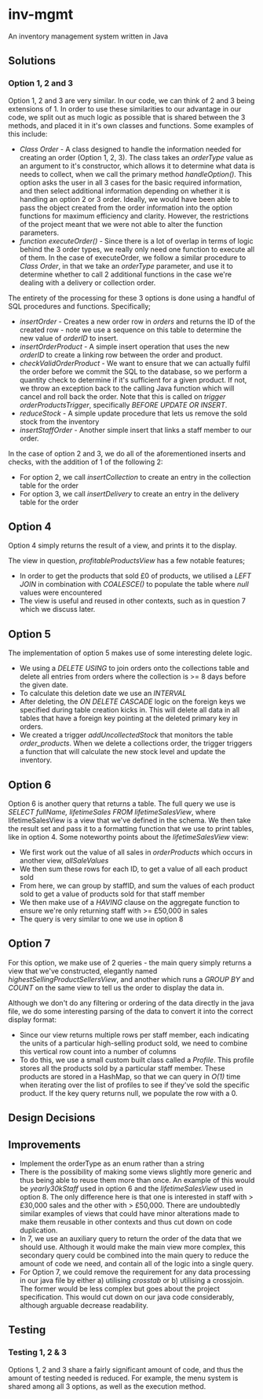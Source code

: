 # inv-mgmt
An inventory management system written in Java

## Solutions

### Option 1, 2 and 3
Option 1, 2 and 3 are very similar. In our code, we can think of 2 and 3 being extensions of 1. 
In order to use these similarities to our advantage in our code, we split out as much logic as possible that is shared between the 3 methods, and placed it in it's own classes and functions. Some examples of this include:
- *Class Order* - A class designed to handle the information needed for creating an order (Option 1, 2, 3). The class takes an *orderType* value as an argument to it's constructor, which allows it to determine what data is needs to collect, when we call the primary method *handleOption()*. This option asks the user in all 3 cases for the basic required information, and then select additional information depending on whether it is handling an option 2 or 3 order.
Ideally, we would have been able to pass the object created from the order information into the option functions for maximum efficiency and clarity. However, the restrictions of the project meant that we were not able to alter the function parameters. 
- *function executeOrder()* - Since there is a lot of overlap in terms of logic behind the 3 order types, we really only need one function to execute all of them. In the case of executeOrder, we follow a similar procedure to *Class Order*, in that we take an *orderType* parameter, and use it to determine whether to call 2 additional functions in the case we're dealing with a delivery or collection order. 

The entirety of the processing for these 3 options is done using a handful of SQL procedures and functions. Specifically;
- *insertOrder* - Creates a new order row in *orders* and returns the ID of the created row - note we use a sequence on this table to determine the new value of *orderID* to insert. 
- *insertOrderProduct* - A simple insert operation that uses the new *orderID* to create a linking row between the order and product. 
- *checkValidOrderProduct* - We want to ensure that we can actually fulfil the order before we commit the SQL to the database, so we perform a quantity check to determine if it's sufficient for a given product. If not, we throw an exception back to the calling Java function which will cancel and roll back the order.
Note that this is called on *trigger orderProductsTrigger*, specifically *BEFORE UPDATE OR INSERT*.
- *reduceStock* - A simple update procedure that lets us remove the sold stock from the inventory 
- *insertStaffOrder* - Another simple insert that links a staff member to our order.

In the case of option 2 and 3, we do all of the aforementioned inserts and checks, with the addition of 1 of the following 2:
- For option 2, we call *insertCollection* to create an entry in the collection table for the order
- For option 3, we call *insertDelivery* to create an entry in the delivery table for the order

## Option 4
Option 4 simply returns the result of a view, and prints it to the display. 

The view in question, *profitableProductsView* has a few notable features;
- In order to get the products that sold £0 of products, we utilised a *LEFT JOIN* in combination with *COALESCE()* to populate the table where *null* values were encountered
- The view is useful and reused in other contexts, such as in question 7 which we discuss later. 

## Option 5
The implementation of option 5 makes use of some interesting delete logic.
- We using a *DELETE USING* to join orders onto the collections table and delete all entries from orders where the collection is >= 8 days before the given date. 
- To calculate this deletion date we use an *INTERVAL* 
- After deleting, the *ON DELETE CASCADE* logic on the foreign keys we specified during table creation kicks in. This will delete all data in all tables that have a foreign key pointing at the deleted primary key in orders.
- We created a trigger *addUncollectedStock* that monitors the table *order_products*. When we delete a collections order, the trigger triggers a function that will calculate the new stock level and update the inventory.


## Option 6
Option 6 is another query that returns a table. The full query we use is *SELECT fullName, lifetimeSales FROM lifetimeSalesView*, where lifetimeSalesView is a view that we've defined in the schema. We then take the result set and pass it to a formatting function that we use to print tables, like in option 4. Some noteworthy points about the *lifetimeSalesView* view:
- We first work out the value of all sales in *orderProducts* which occurs in another view, *allSaleValues*
- We then sum these rows for each ID, to get a value of all each product sold
- From here, we can group by staffID, and sum the values of each product sold to get a value of products sold for that staff member
- We then make use of a *HAVING* clause on the aggregate function to ensure we're only returning staff with >= £50,000 in sales 
- The query is very similar to one we use in option 8

## Option 7
For this option, we make use of 2 queries - the main query simply returns a view that we've constructed, elegantly named *highestSellingProductSellersView*, and another which runs a *GROUP BY* and *COUNT* on the same view to tell us the order to display the data in.  

Although we don't do any filtering or ordering of the data directly in the java file, we do some interesting parsing of the data to convert it into the correct display format:
- Since our view returns multiple rows per staff member, each indicating the units of a particular high-selling product sold, we need to combine this vertical row count into a number of columns
- To do this, we use a small custom built class called a *Profile*. This profile stores all the products sold by a particular staff member. These products are stored in a HashMap, so that we can query in *O(1)* time when iterating over the list of profiles to see if they've sold the specific product. If the key query returns null, we populate the row with a 0. 

## Design Decisions


## Improvements
- Implement the orderType as an enum rather than a string
- There is the possibility of making some views slightly more generic and thus being able to reuse them more than once. An example of this would be *yearly30kStaff* used in option 6 and the *lifetimeSalesView* used in option 8. The only difference here is that one is interested in staff with > £30,000 sales and the other with > £50,000. There are undoubtedly similar examples of views that could have minor alterations made to make them reusable in other contexts and thus cut down on code duplication. 
- In 7, we use an auxiliary query to return the order of the data that we should use. Although it would make the main view more complex, this secondary query could be combined into the main query to reduce the amount of code we need, and contain all of the logic into a single query. 
- For Option 7, we could remove the requirement for any data processing in our java file by either a) utilising *crosstab* or b) utilising a crossjoin. The former would be less complex but goes about the project specification. This would cut down on our java code considerably, although arguable decrease readability.

## Testing ##
### Testing 1, 2 & 3

Options 1, 2 and 3 share a fairly significant amount of code, and thus the amount of testing needed is reduced. 
For example, the menu system is shared among all 3 options, as well as the execution method. 

